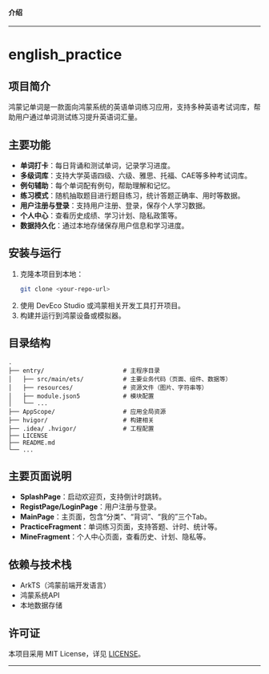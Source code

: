 #### 介绍
---

# english_practice

## 项目简介
鸿蒙记单词是一款面向鸿蒙系统的英语单词练习应用，支持多种英语考试词库，帮助用户通过单词测试练习提升英语词汇量。

## 主要功能
- **单词打卡**：每日背诵和测试单词，记录学习进度。
- **多级词库**：支持大学英语四级、六级、雅思、托福、CAE等多种考试词库。
- **例句辅助**：每个单词配有例句，帮助理解和记忆。
- **练习模式**：随机抽取题目进行题目练习，统计答题正确率、用时等数据。
- **用户注册与登录**：支持用户注册、登录，保存个人学习数据。
- **个人中心**：查看历史成绩、学习计划、隐私政策等。
- **数据持久化**：通过本地存储保存用户信息和学习进度。

## 安装与运行
1. 克隆本项目到本地：
   ```bash
   git clone <your-repo-url>
   ```
2. 使用 DevEco Studio 或鸿蒙相关开发工具打开项目。
3. 构建并运行到鸿蒙设备或模拟器。

## 目录结构
```
.
├── entry/                      # 主程序目录
│   ├── src/main/ets/           # 主要业务代码（页面、组件、数据等）
│   ├── resources/              # 资源文件（图片、字符串等）
│   ├── module.json5            # 模块配置
│   └── ...                     
├── AppScope/                   # 应用全局资源
├── hvigor/                     # 构建相关
├── .idea/ .hvigor/             # 工程配置
├── LICENSE
├── README.md
└── ...
```

## 主要页面说明
- **SplashPage**：启动欢迎页，支持倒计时跳转。
- **RegistPage/LoginPage**：用户注册与登录。
- **MainPage**：主页面，包含“分类”、“背词”、“我的”三个Tab。
- **PracticeFragment**：单词练习页面，支持答题、计时、统计等。
- **MineFragment**：个人中心页面，查看历史、计划、隐私等。

## 依赖与技术栈
- ArkTS（鸿蒙前端开发语言）
- 鸿蒙系统API
- 本地数据存储

## 许可证
本项目采用 MIT License，详见 [LICENSE](./LICENSE)。

---

